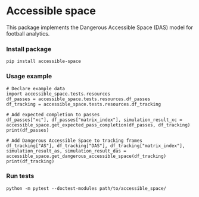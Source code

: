 # Accessible space

This package implements the Dangerous Accessible Space (DAS) model for football analytics.


### Install package

```
pip install accessible-space
```

### Usage example

```
# Declare example data
import accessible_space.tests.resources
df_passes = accessible_space.tests.resources.df_passes
df_tracking = accessible_space.tests.resources.df_tracking

# Add expected completion to passes
df_passes["xc"], df_passes["matrix_index"], simulation_result_xc = accessible_space.get_expected_pass_completion(df_passes, df_tracking)
print(df_passes)

# Add Dangerous Accessible Space to tracking frames
df_tracking["AS"], df_tracking["DAS"], df_tracking["matrix_index"], simulation_result_as, simulation_result_das = accessible_space.get_dangerous_accessible_space(df_tracking)
print(df_tracking)
```


### Run tests

```
python -m pytest --doctest-modules path/to/accessible_space/
```

